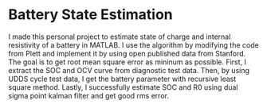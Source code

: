 # Battery State Estimation
I made this personal project to estimate state of charge and internal resistivity of a battery in MATLAB. I use the algorithm by modifying the code from Plett and implement it by using open published data from Stanford. The goal is to get root mean square error as mininum as possible. First, I extract the SOC and OCV curve from diagnostic test data. Then, by using UDDS cycle test data, I get the battery parameter with recursive least square method. Lastly, I successfully estimate SOC and R0 using dual sigma point kalman filter and get good rms error.

